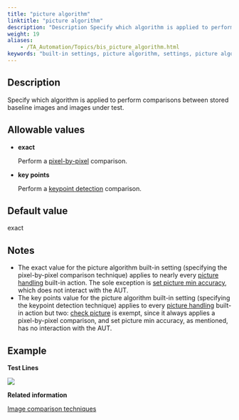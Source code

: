 ```yaml
--- 
title: "picture algorithm"
linktitle: "picture algorithm"
description: "Description Specify which algorithm is applied to perform comparisons between stored baseline images and images under test. Allowable values exact Perform a pixel-by-pixel comparison. key points ..."
weight: 19
aliases: 
    - /TA_Automation/Topics/bis_picture_algorithm.html
keywords: "built-in settings, picture algorithm, settings, picture algorithm, picture algorithm (settings), iOS (settings), specify which algorithm is used to compare between baseline image and image under test, choose algorithm to compare baseline image with image under test"
---
```


## Description

Specify which algorithm is applied to perform comparisons between stored baseline images and images under test.

## Allowable values

-   **exact**

    Perform a [pixel-by-pixel](/automation-guide/action-based-testing-language/the-test-language/image-comparison-techniques) comparison.

-   **key points**

    Perform a [keypoint detection](/automation-guide/action-based-testing-language/the-test-language/image-comparison-techniques) comparison.


## Default value

exact

## Notes

-   The exact value for the picture algorithm built-in setting \(specifying the pixel-by-pixel comparison technique\) applies to nearly every [picture handling](/automation-guide/action-based-testing-language/built-in-actions/user-interface-actions/picture-handling/) built-in action. The sole exception is [set picture min accuracy](/automation-guide/action-based-testing-language/built-in-actions/user-interface-actions/picture-handling/set-picture-min-accuracy), which does not interact with the AUT.
-   The key points value for the picture algorithm built-in setting \(specifying the keypoint detection technique\) applies to every [picture handling](/automation-guide/action-based-testing-language/built-in-actions/user-interface-actions/picture-handling/) built-in action but two: [check picture](/automation-guide/action-based-testing-language/built-in-actions/user-interface-actions/picture-handling/check-picture) is exempt, since it always applies a pixel-by-pixel comparison, and set picture min accuracy, as mentioned, has no interaction with the AUT.

## Example

**Test Lines**

![](/images/TA_Automation/Images/bis_picture_algorithm_pgm.png)




**Related information**  


[Image comparison techniques](/automation-guide/action-based-testing-language/the-test-language/image-comparison-techniques)


